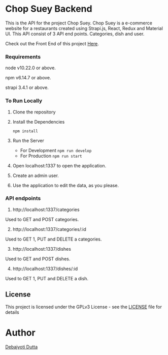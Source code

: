 # Chop Suey Backend

This is the API for the project Chop Suey. Chop Suey is a e-commerce website for a restaurants created using Strapi.js, React, Redux and Material UI. This API consist of 3 API end points. Categories, dish and user.

Check out the Front End of this project [Here](https://github.com/DeboDevelop/ChopSuey).

### Requirements

node v10.22.0 or above.

npm v6.14.7 or above.

strapi 3.4.1 or above.

### To Run Locally

1. Clone the repository

2. Install the Dependencies

    `npm install`

3. Run the Server

    - For Development
      `npm run develop`
    - For Production
      `npm run start`

4. Open localhost:1337 to open the application.

5. Create an admin user.

6. Use the application to edit the data, as you please.

### API endpoints

1. http://localhost:1337/categories

Used to GET and POST categories.

2. http://localhost:1337/categories/:id

Used to GET 1, PUT and DELETE a categories.

3. http://localhost:1337/dishes

Used to GET and POST dishes.

4. http://localhost:1337/dishes/:id

Used to GET 1, PUT and DELETE a dish.

## License

This project is licensed under the GPLv3 License - see the [LICENSE](LICENSE) file for details

# Author

[Debajyoti Dutta](https://github.com/DeboDevelop)
